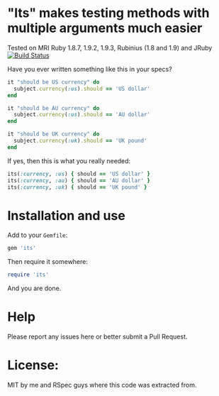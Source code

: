 "Its" makes testing methods with multiple arguments much easier
==================================================

Tested on MRI Ruby 1.8.7, 1.9.2, 1.9.3, Rubinius (1.8 and 1.9) and JRuby
[![Build Status](https://secure.travis-ci.org/dnagir/its.png)](http://travis-ci.org/dnagir/its)


Have you ever written something like this in your specs?

```ruby
it "should be US currency" do
  subject.currency(:us).should == 'US dollar'
end

it "should be AU currency" do
  subject.currency(:us).should == 'AU dollar'
end

it "should be UK currency" do
  subject.currency(:uk).should == 'UK pound'
end
```

If yes, then this is what you really needed:

```ruby
its(:currency, :us) { should == 'US dollar' }
its(:currency, :au) { should == 'AU dollar' }
its(:currency, :uk) { should == 'UK pound' }
```

Installation and use
==================================================

Add to your `Gemfile`:

```ruby
gem 'its'
```

Then require it somewhere:

```ruby
require 'its'
```

And you are done.


Help
==================================================

Please report any issues here or better submit a Pull Request.



License:
==================================================

MIT by me and RSpec guys where this code was extracted from.
